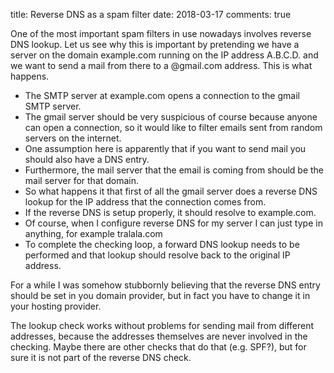title: Reverse DNS as a spam filter
date: 2018-03-17
comments: true

One of the most important spam filters in use nowadays involves reverse DNS lookup.
Let us see why this is important by pretending we have a server on the domain example.com
running on the IP address A.B.C.D. and we want to send a mail from there to a @gmail.com address.
This is what happens.

- The SMTP server at example.com opens a connection to the gmail SMTP server.
- The gmail server should be very suspicious of course because anyone can open a connection, so it would like to filter emails sent from random servers on the internet.
- One assumption here is apparently that if you want to send mail you should also have a DNS entry.
- Furthermore, the mail server that the email is coming from should be the mail server for that domain.
- So what happens it that first of all the gmail server does a reverse DNS lookup for the IP address that the connection comes from.
- If the reverse DNS is setup properly, it should resolve to example.com.
- Of course, when I configure reverse DNS for my server I can just type in anything, for example tralala.com
- To complete the checking loop, a forward DNS lookup needs to be performed and that lookup should resolve back to the original IP address.

For a while I was somehow stubbornly believing that the reverse DNS entry should be set in you domain provider, but in fact you have to change it in your hosting provider.

The lookup check works without problems for sending mail from different addresses, because the addresses themselves are never involved in the checking. Maybe there are other checks that do that (e.g. SPF?), but for sure it is not part of the reverse DNS check.

